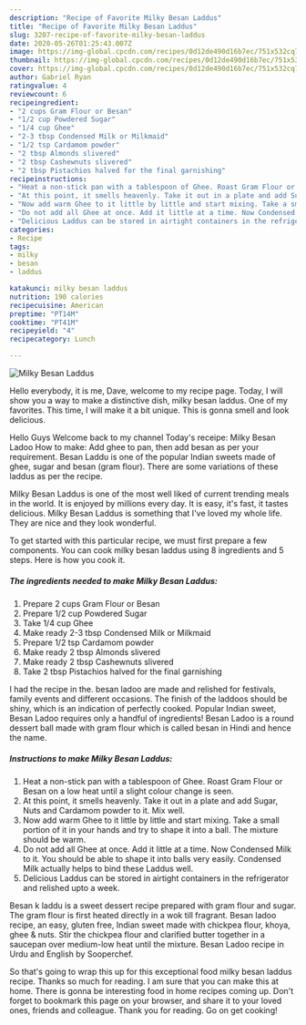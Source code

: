 ```yaml
---
description: "Recipe of Favorite Milky Besan Laddus"
title: "Recipe of Favorite Milky Besan Laddus"
slug: 3207-recipe-of-favorite-milky-besan-laddus
date: 2020-05-26T01:25:43.007Z
image: https://img-global.cpcdn.com/recipes/0d12de490d16b7ec/751x532cq70/milky-besan-laddus-recipe-main-photo.jpg
thumbnail: https://img-global.cpcdn.com/recipes/0d12de490d16b7ec/751x532cq70/milky-besan-laddus-recipe-main-photo.jpg
cover: https://img-global.cpcdn.com/recipes/0d12de490d16b7ec/751x532cq70/milky-besan-laddus-recipe-main-photo.jpg
author: Gabriel Ryan
ratingvalue: 4
reviewcount: 6
recipeingredient:
- "2 cups Gram Flour or Besan"
- "1/2 cup Powdered Sugar"
- "1/4 cup Ghee"
- "2-3 tbsp Condensed Milk or Milkmaid"
- "1/2 tsp Cardamom powder"
- "2 tbsp Almonds slivered"
- "2 tbsp Cashewnuts slivered"
- "2 tbsp Pistachios halved for the final garnishing"
recipeinstructions:
- "Heat a non-stick pan with a tablespoon of Ghee. Roast Gram Flour or Besan on a low heat until a slight colour change is seen."
- "At this point, it smells heavenly. Take it out in a plate and add Sugar, Nuts and Cardamom powder to it. Mix well."
- "Now add warm Ghee to it little by little and start mixing. Take a small portion of it in your hands and try to shape it into a ball. The mixture should be warm."
- "Do not add all Ghee at once. Add it little at a time. Now Condensed Milk to it. You should be able to shape it into balls very easily. Condensed Milk actually helps to bind these Laddus well."
- "Delicious Laddus can be stored in airtight containers in the refrigerator and relished upto a week."
categories:
- Recipe
tags:
- milky
- besan
- laddus

katakunci: milky besan laddus 
nutrition: 190 calories
recipecuisine: American
preptime: "PT14M"
cooktime: "PT41M"
recipeyield: "4"
recipecategory: Lunch

---
```



![Milky Besan Laddus](https://img-global.cpcdn.com/recipes/0d12de490d16b7ec/751x532cq70/milky-besan-laddus-recipe-main-photo.jpg)

Hello everybody, it is me, Dave, welcome to my recipe page. Today, I will show you a way to make a distinctive dish, milky besan laddus. One of my favorites. This time, I will make it a bit unique. This is gonna smell and look delicious.

Hello Guys Welcome back to my channel Today&#39;s receipe: Milky Besan Ladoo How to make: Add ghee to pan, then add besan as per your requirement. Besan Laddu is one of the popular Indian sweets made of ghee, sugar and besan (gram flour). There are some variations of these laddus as per the recipe.

Milky Besan Laddus is one of the most well liked of current trending meals in the world. It is enjoyed by millions every day. It is easy, it's fast, it tastes delicious. Milky Besan Laddus is something that I've loved my whole life. They are nice and they look wonderful.


To get started with this particular recipe, we must first prepare a few components. You can cook milky besan laddus using 8 ingredients and 5 steps. Here is how you cook it.

<!--inarticleads1-->

##### The ingredients needed to make Milky Besan Laddus:

1. Prepare 2 cups Gram Flour or Besan
1. Prepare 1/2 cup Powdered Sugar
1. Take 1/4 cup Ghee
1. Make ready 2-3 tbsp Condensed Milk or Milkmaid
1. Prepare 1/2 tsp Cardamom powder
1. Make ready 2 tbsp Almonds slivered
1. Make ready 2 tbsp Cashewnuts slivered
1. Take 2 tbsp Pistachios halved for the final garnishing


I had the recipe in the. besan ladoo are made and relished for festivals, family events and different occasions. The finish of the laddoos should be shiny, which is an indication of perfectly cooked. Popular Indian sweet, Besan Ladoo requires only a handful of ingredients! Besan Ladoo is a round dessert ball made with gram flour which is called besan in Hindi and hence the name. 

<!--inarticleads2-->

##### Instructions to make Milky Besan Laddus:

1. Heat a non-stick pan with a tablespoon of Ghee. Roast Gram Flour or Besan on a low heat until a slight colour change is seen.
1. At this point, it smells heavenly. Take it out in a plate and add Sugar, Nuts and Cardamom powder to it. Mix well.
1. Now add warm Ghee to it little by little and start mixing. Take a small portion of it in your hands and try to shape it into a ball. The mixture should be warm.
1. Do not add all Ghee at once. Add it little at a time. Now Condensed Milk to it. You should be able to shape it into balls very easily. Condensed Milk actually helps to bind these Laddus well.
1. Delicious Laddus can be stored in airtight containers in the refrigerator and relished upto a week.


Besan k laddu is a sweet dessert recipe prepared with gram flour and sugar. The gram flour is first heated directly in a wok till fragrant. Besan ladoo recipe, an easy, gluten free, Indian sweet made with chickpea flour, khoya, ghee &amp; nuts. Stir the chickpea flour and clarified butter together in a saucepan over medium-low heat until the mixture. Besan Ladoo recipe in Urdu and English by Sooperchef. 

So that's going to wrap this up for this exceptional food milky besan laddus recipe. Thanks so much for reading. I am sure that you can make this at home. There is gonna be interesting food in home recipes coming up. Don't forget to bookmark this page on your browser, and share it to your loved ones, friends and colleague. Thank you for reading. Go on get cooking!
